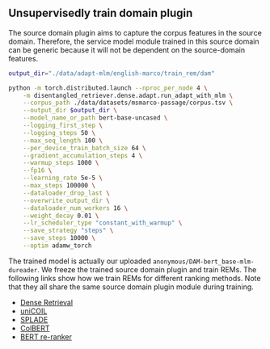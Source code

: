 ## Unsupervisedly train domain plugin 

The source domain plugin aims to capture the corpus features in the source domain. Therefore, the service model  module trained in this source domain can be generic because it will not be dependent on the source-domain features. 

```bash
output_dir="./data/adapt-mlm/english-marco/train_rem/dam"

python -m torch.distributed.launch --nproc_per_node 4 \
    -m disentangled_retriever.dense.adapt.run_adapt_with_mlm \
    --corpus_path ./data/datasets/msmarco-passage/corpus.tsv \
    --output_dir $output_dir \
    --model_name_or_path bert-base-uncased \
    --logging_first_step \
    --logging_steps 50 \
    --max_seq_length 100 \
    --per_device_train_batch_size 64 \
    --gradient_accumulation_steps 4 \
    --warmup_steps 1000 \
    --fp16 \
    --learning_rate 5e-5 \
    --max_steps 100000 \
    --dataloader_drop_last \
    --overwrite_output_dir \
    --dataloader_num_workers 16 \
    --weight_decay 0.01 \
    --lr_scheduler_type "constant_with_warmup" \
    --save_strategy "steps" \
    --save_steps 10000 \
    --optim adamw_torch 
``` 

The trained model is actually our uploaded `anonymous/DAM-bert_base-mlm-dureader`. 
We freeze the trained source domain plugin and train REMs. The following links show how we train REMs for different ranking methods. Note that they all share the same source domain plugin module during training. 
- [Dense Retrieval](../../dense/english-marco/train_rem.md)
- [uniCOIL](../../unicoil/english-marco/train_rem.md)
- [SPLADE](../../splade/english-marco/train_rem.md)
- [ColBERT](../../colbert/english-marco/train_rem.md)
- [BERT re-ranker](../../rerank/english-marco/train_rem.md)